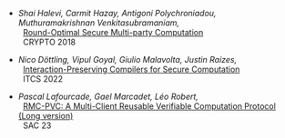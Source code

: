 - *Shai Halevi, Carmit Hazay, Antigoni Polychroniadou, Muthuramakrishnan Venkitasubramaniam,*  
  [Round-Optimal Secure Multi-party Computation](https://link.springer.com/article/10.1007/s00145-021-09382-3)  
  CRYPTO 2018

- *Nico Döttling, Vipul Goyal, Giulio Malavolta, Justin Raizes,*  
  [Interaction-Preserving Compilers for Secure Computation](https://eprint.iacr.org/2021/1503.pdf)  
  ITCS 2022

- *Pascal Lafourcade, Gael Marcadet, Léo Robert,*  
  [RMC-PVC: A Multi-Client Reusable Verifiable Computation Protocol (Long version)](https://eprint.iacr.org/2022/1748.pdf)  
  SAC 23